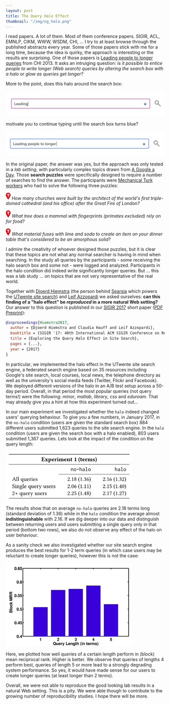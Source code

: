 ```yaml
---
layout: post
title: The Query Halo Effect
thumbnail: "/img/og_halo.png"
---
```


I read papers. A lot of them. Most of them conference papers. 
SIGIR, ACL, EMNLP, CIKM, WWW, WSDM, CHI, ... I try to at least browse through the
published abstracts every year. Some of those papers stick with me for a long time, because the idea 
is quirky, the approach is interesting or the results are surprising. One of those papers is
[Leading people to longer queries](http://dl.acm.org/citation.cfm?id=2481418) from CHI 2013. It asks
an intruiging question: *is it possible to entice people to write longer (Web search) queries by
altering the search box with a halo or glow as queries get longer?*

More to the point, does this halo around the search box:

<img src="../img/glowbox1.png" width="650px">

motivate you to continue typing until the search box turns blue?

<img src="../img/glowbox2.png" width="650px">

In the original paper, the answer was yes, but the approach was only tested in a *lab setting*,
with particularly complex topics drawn from [A Google a Day](http://www.agoogleaday.com/). Those
**search puzzles** were specifically designed to require a number of searches to find the answer. 
The participants were [Mechanical Turk workers](https://www.mturk.com/mturk/welcome) who had to solve the following
three puzzles:

<img src="../img/question.png" width="15px"> *How many churches were built by the architect of the world's first triple-domed cathedral (and his office) after the Great Fire of London?*

<img src="../img/question.png" width="15px"> *What tree does a mammal with fingerprints (primates excluded) rely on for food?*

<img src="../img/question.png" width="15px"> *What material fuses with lime and soda to create an item on your dinner table that's considered to be an amorphous solid?*

I admire the creativity of whoever designed those puzzles, but it is clear that these topics are not what any
normal searcher is having in mind when searching. In the study all queries by the participants - some receiving the halo search box and some not - were logged and analyzed. Participants in the halo condition did indeed write significantly
longer queries. But ... this was a lab study ... on topics that are not very representative of the real world.

Together with [Djoerd Hiemstra](http://wwwhome.ewi.utwente.nl/~hiemstra/) (the person behind [Searsia](http://searsia.org/) which powers the [UTwente site search](https://search.utwente.nl/)) and [Leif Azzopardi](http://www.strath.ac.uk/staff/azzopardileifdr/) we asked ourselves: **can this finding of a "halo effect" be *reproduced* in a more natural Web setting?** Our answer to this question is published in our [SIGIR 2017](http://sigir.org/sigir2017) short paper ([PDF Preprint](../documents/publications/SIGIR2017-hiemstra.pdf)):

```bibtex
@inproceedings{Hiemstra2017,
  author = {Djoerd Hiemstra and Claudia Hauff and Leif Azzopardi},
  booktitle = {SIGIR '17: 40th International ACM SIGIR Conference on Research and Development in Information Retrieval},
  title = {Exploring the Query Halo Effect in Site Search},
  pages = {...},
  year = {2017}
}
```


In particular, we implemented the halo effect in the UTwente site search engine, a federated search engine based on 35 resources including Google's site search,
local courses, local news, the telephone directory as well as the university's social media feeds (Twitter, Flickr and Facebook).
We deployed different versions of the halo in an A/B test setup across a 50-day period. Overall, in that period the most popular queries (not query terms!) were the following: *minor*, *matlab*, *library*, *css* and *eduroam*. That may already give you a hint at how this experiment turned out...

In our main experiment we investigated whether the `halo` indeed changed users' querying behaviour. To give you a few numbers, in January 2017, in the `no-halo` condition (users are given the standard search box) 884 different users submitted 1,623 queries to the site search engine. In the `halo` condition (users are given the search box with a halo enabled),
803 users submitted 1,367 queries. Lets look at the impact of the condition on the query length:

<img src="../img/glowbox3.png" width="400px">

The results show that on average `no-halo` queries are 2.18 terms long (standard deviation of 1.36) while in the `halo` 
condition the average almost **indistinguishable** with 2.16. If we dig deeper into our data and distinguish between returning
users and users submitting a single query only in that period (bottom two rows), we also do not observe any effect of the halo on user behaviour.

As a sanity check we also investigated whether our site search engine produces the best results for 1-2 term queries (in which case users may be reluctant to create longer queries), however this is not the case:

<img src="../img/glowbox4.png" width="400px">

Here, we plotted how well queries of a certain length perform in (block) mean reciprocal rank. Higher is better. We observe that queries of lengths 4 perform best, queries of length 5 or more lead to a strongly degrading system performance. So yes, it would have made sense for our users to create longer queries (at least longer than 2 terms).

Overall, we were not able to reproduce the good looking lab results in a natural Web setting. This is a pity. We were able though to contribute to the growing number of reproducibility studies. I hope there will be more.
